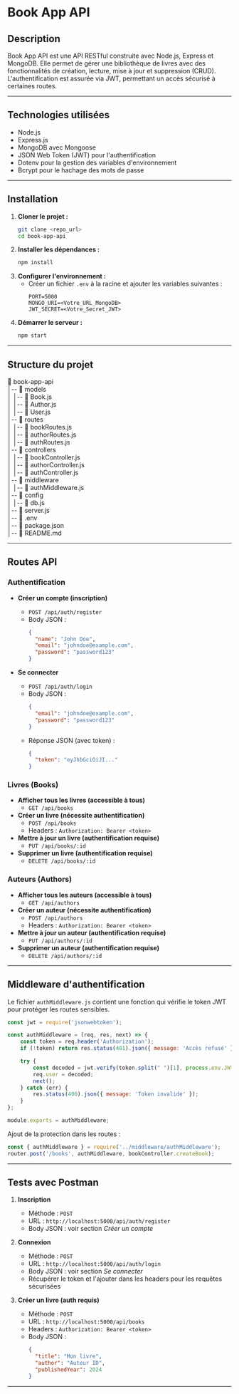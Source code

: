 # Book App API

## Description
Book App API est une API RESTful construite avec Node.js, Express et MongoDB. Elle permet de gérer une bibliothèque de livres avec des fonctionnalités de création, lecture, mise à jour et suppression (CRUD). L'authentification est assurée via JWT, permettant un accès sécurisé à certaines routes.

---

## Technologies utilisées
- Node.js
- Express.js
- MongoDB avec Mongoose
- JSON Web Token (JWT) pour l'authentification
- Dotenv pour la gestion des variables d'environnement
- Bcrypt pour le hachage des mots de passe

---

## Installation

1. **Cloner le projet :**
   ```sh
   git clone <repo_url>
   cd book-app-api
   ```
2. **Installer les dépendances :**
   ```sh
   npm install
   ```
3. **Configurer l'environnement :**
   - Créer un fichier `.env` à la racine et ajouter les variables suivantes :
     ```env
     PORT=5000
     MONGO_URI=<Votre_URL_MongoDB>
     JWT_SECRET=<Votre_Secret_JWT>
     ```
4. **Démarrer le serveur :**
   ```sh
   npm start
   ```

---

## Structure du projet

📂 book-app-api  
│-- 📂 models  
│   │-- 📄 Book.js  
│   │-- 📄 Author.js  
│   │-- 📄 User.js  
│-- 📂 routes  
│   │-- 📄 bookRoutes.js  
│   │-- 📄 authorRoutes.js  
│   │-- 📄 authRoutes.js  
│-- 📂 controllers  
│   │-- 📄 bookController.js  
│   │-- 📄 authorController.js  
│   │-- 📄 authController.js  
│-- 📂 middleware  
│   │-- 📄 authMiddleware.js  
│-- 📂 config  
│   │-- 📄 db.js  
│-- 📄 server.js  
│-- 📄 .env  
│-- 📄 package.json  
│-- 📄 README.md  

---

## Routes API

### Authentification

- **Créer un compte (inscription)**
  - `POST /api/auth/register`
  - Body JSON :
    ```json
    {
      "name": "John Doe",
      "email": "johndoe@example.com",
      "password": "password123"
    }
    ```

- **Se connecter**
  - `POST /api/auth/login`
  - Body JSON :
    ```json
    {
      "email": "johndoe@example.com",
      "password": "password123"
    }
    ```
  - Réponse JSON (avec token) :
    ```json
    {
      "token": "eyJhbGciOiJI..."
    }
    ```

### Livres (Books)

- **Afficher tous les livres (accessible à tous)**
  - `GET /api/books`
- **Créer un livre (nécessite authentification)**
  - `POST /api/books`
  - Headers : `Authorization: Bearer <token>`
- **Mettre à jour un livre (authentification requise)**
  - `PUT /api/books/:id`
- **Supprimer un livre (authentification requise)**
  - `DELETE /api/books/:id`

### Auteurs (Authors)

- **Afficher tous les auteurs (accessible à tous)**
  - `GET /api/authors`
- **Créer un auteur (nécessite authentification)**
  - `POST /api/authors`
  - Headers : `Authorization: Bearer <token>`
- **Mettre à jour un auteur (authentification requise)**
  - `PUT /api/authors/:id`
- **Supprimer un auteur (authentification requise)**
  - `DELETE /api/authors/:id`

---

## Middleware d'authentification

Le fichier `authMiddleware.js` contient une fonction qui vérifie le token JWT pour protéger les routes sensibles.

```js
const jwt = require('jsonwebtoken');

const authMiddleware = (req, res, next) => {
    const token = req.header('Authorization');
    if (!token) return res.status(401).json({ message: 'Accès refusé' });

    try {
        const decoded = jwt.verify(token.split(" ")[1], process.env.JWT_SECRET);
        req.user = decoded;
        next();
    } catch (err) {
        res.status(400).json({ message: 'Token invalide' });
    }
};

module.exports = authMiddleware;
```

Ajout de la protection dans les routes :

```js
const { authMiddleware } = require('../middleware/authMiddleware');
router.post('/books', authMiddleware, bookController.createBook);
```

---

## Tests avec Postman

1. **Inscription**
   - Méthode : `POST`
   - URL : `http://localhost:5000/api/auth/register`
   - Body JSON : voir section *Créer un compte*

2. **Connexion**
   - Méthode : `POST`
   - URL : `http://localhost:5000/api/auth/login`
   - Body JSON : voir section *Se connecter*
   - Récupérer le token et l'ajouter dans les headers pour les requêtes sécurisées

3. **Créer un livre (auth requis)**
   - Méthode : `POST`
   - URL : `http://localhost:5000/api/books`
   - Headers : `Authorization: Bearer <token>`
   - Body JSON :
     ```json
     {
       "title": "Mon livre",
       "author": "Auteur ID",
       "publishedYear": 2024
     }
     ```

---



